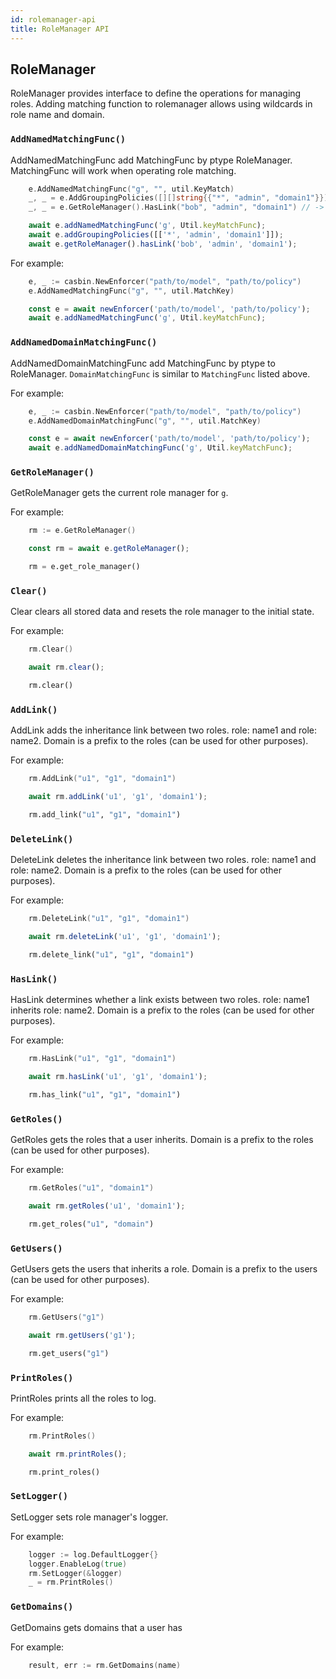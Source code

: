 ```yaml
---
id: rolemanager-api
title: RoleManager API
---
```


## RoleManager

RoleManager provides interface to define the operations for managing roles.
Adding matching function to rolemanager allows using wildcards in role name and domain.

### `AddNamedMatchingFunc()`

AddNamedMatchingFunc add MatchingFunc by ptype RoleManager.
MatchingFunc will work when operating role matching.

<!--DOCUSAURUS_CODE_TABS-->

<!--Go-->
```go
    e.AddNamedMatchingFunc("g", "", util.KeyMatch)
	_, _ = e.AddGroupingPolicies([][]string{{"*", "admin", "domain1"}})
	_, _ = e.GetRoleManager().HasLink("bob", "admin", "domain1") // -> true, nil
```

<!--Node.js-->
```typescript
    await e.addNamedMatchingFunc('g', Util.keyMatchFunc);
    await e.addGroupingPolicies([['*', 'admin', 'domain1']]);
    await e.getRoleManager().hasLink('bob', 'admin', 'domain1');
```

<!--END_DOCUSAURUS_CODE_TABS-->

For example:

<!--DOCUSAURUS_CODE_TABS-->

<!--Go-->
```go
    e, _ := casbin.NewEnforcer("path/to/model", "path/to/policy")
    e.AddNamedMatchingFunc("g", "", util.MatchKey)
```

<!--Node.js-->
```typescript
    const e = await newEnforcer('path/to/model', 'path/to/policy');
    await e.addNamedMatchingFunc('g', Util.keyMatchFunc);
```

<!--END_DOCUSAURUS_CODE_TABS-->

### `AddNamedDomainMatchingFunc()`

AddNamedDomainMatchingFunc add MatchingFunc by ptype to RoleManager.
`DomainMatchingFunc` is similar to `MatchingFunc` listed above.

For example:

<!--DOCUSAURUS_CODE_TABS-->

<!--Go-->
```go
    e, _ := casbin.NewEnforcer("path/to/model", "path/to/policy")
    e.AddNamedDomainMatchingFunc("g", "", util.MatchKey)
```

<!--Node.js-->
```typescript
    const e = await newEnforcer('path/to/model', 'path/to/policy');
    await e.addNamedDomainMatchingFunc('g', Util.keyMatchFunc);
```

<!--END_DOCUSAURUS_CODE_TABS-->

### `GetRoleManager()`

GetRoleManager gets the current role manager for `g`.

For example:

<!--DOCUSAURUS_CODE_TABS-->

<!--Go-->
```go
    rm := e.GetRoleManager()
```

<!--Node.js-->
```typescript
    const rm = await e.getRoleManager();
```

<!--Python-->
```python
    rm = e.get_role_manager()
```

<!--END_DOCUSAURUS_CODE_TABS-->

### `Clear()`

Clear clears all stored data and resets the role manager to the initial state.


For example:

<!--DOCUSAURUS_CODE_TABS-->

<!--Go-->
```go
    rm.Clear()
```

<!--Node.js-->
```typescript
    await rm.clear();
```

<!--Python-->
```python
    rm.clear()
```

<!--END_DOCUSAURUS_CODE_TABS-->

### `AddLink()`

AddLink adds the inheritance link between two roles. role: name1 and role: name2.
Domain is a prefix to the roles (can be used for other purposes).

For example:

<!--DOCUSAURUS_CODE_TABS-->

<!--Go-->
```go
    rm.AddLink("u1", "g1", "domain1")
```

<!--Node.js-->
```typescript
    await rm.addLink('u1', 'g1', 'domain1');
```

<!--Python-->
```python
    rm.add_link("u1", "g1", "domain1")
```

<!--END_DOCUSAURUS_CODE_TABS-->

### `DeleteLink()`

DeleteLink deletes the inheritance link between two roles. role: name1 and role: name2.
Domain is a prefix to the roles (can be used for other purposes).

For example:

<!--DOCUSAURUS_CODE_TABS-->

<!--Go-->
```go
    rm.DeleteLink("u1", "g1", "domain1")
```

<!--Node.js-->
```typescript
    await rm.deleteLink('u1', 'g1', 'domain1');
```

<!--Python-->
```python
    rm.delete_link("u1", "g1", "domain1")
```

<!--END_DOCUSAURUS_CODE_TABS-->

###	`HasLink()`

HasLink determines whether a link exists between two roles. role: name1 inherits role: name2.
Domain is a prefix to the roles (can be used for other purposes).

For example:

<!--DOCUSAURUS_CODE_TABS-->

<!--Go-->
```go
    rm.HasLink("u1", "g1", "domain1")
```

<!--Node.js-->
```typescript
    await rm.hasLink('u1', 'g1', 'domain1');
```

<!--Python-->
```python
    rm.has_link("u1", "g1", "domain1")
```

<!--END_DOCUSAURUS_CODE_TABS-->

### `GetRoles()`

GetRoles gets the roles that a user inherits.
Domain is a prefix to the roles (can be used for other purposes).

For example:

<!--DOCUSAURUS_CODE_TABS-->

<!--Go-->
```go
    rm.GetRoles("u1", "domain1")
```

<!--Node.js-->
```typescript
    await rm.getRoles('u1', 'domain1');
```

<!--Python-->
```python
    rm.get_roles("u1", "domain")
```

<!--END_DOCUSAURUS_CODE_TABS-->

### `GetUsers()`

GetUsers gets the users that inherits a role.
Domain is a prefix to the users (can be used for other purposes).

For example:

<!--DOCUSAURUS_CODE_TABS-->

<!--Go-->
```go
    rm.GetUsers("g1")
```

<!--Node.js-->
```typescript
    await rm.getUsers('g1');
```

<!--Python-->
```python
    rm.get_users("g1")
```

<!--END_DOCUSAURUS_CODE_TABS-->

### `PrintRoles()`

PrintRoles prints all the roles to log.

For example:

<!--DOCUSAURUS_CODE_TABS-->

<!--Go-->
```go
    rm.PrintRoles()
```

<!--Node.js-->
```typescript
    await rm.printRoles();
```

<!--Python-->
```python
    rm.print_roles()
```

<!--END_DOCUSAURUS_CODE_TABS-->

### `SetLogger()`

SetLogger sets role manager's logger.

For example:

<!--DOCUSAURUS_CODE_TABS-->

<!--Go-->
```go
	logger := log.DefaultLogger{}
	logger.EnableLog(true)
	rm.SetLogger(&logger)
	_ = rm.PrintRoles()
```

<!--END_DOCUSAURUS_CODE_TABS-->

### `GetDomains()`
GetDomains gets domains that a user has

For example:

<!--DOCUSAURUS_CODE_TABS-->

<!--Go-->
```go
    result, err := rm.GetDomains(name)
```

<!--END_DOCUSAURUS_CODE_TABS-->
